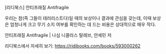[리디북스] 안티프래질 Antifragile

우리는 참(즉 그들이 테러리스트다)일 때의 보상이나 결과에 관심을 갖는데, 이때 보상은 엄청나게 크고 무기 소지 여부를 확인하는 데 드는 비용은 상대적으로 매우 작다. 

안티프래질 Antifragile | 나심 니콜라스 탈레브, 안세민 저

리디북스에서 자세히 보기: https://ridibooks.com/books/593000262